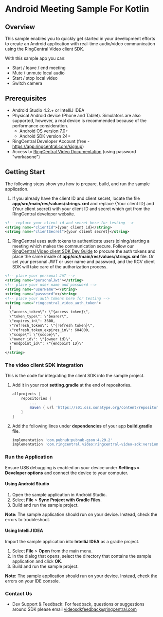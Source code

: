 # Android Meeting Sample For Kotlin

## Overview

This sample enables you to quickly get started in your development efforts to create an Android application with real-time audio/video communication using the RingCentral Video client SDK.

With this sample app you can:

- Start / leave / end meeting
- Mute / unmute local audio
- Start / stop local video
- Switch camera

## Prerequisites

- Android Studio 4.2.+ or IntelliJ IDEA
- Physical Android device (Phone and Tablet). Simulators are also supported, however, a real device is recommended because of the performance consideration.
  - Android OS version 7.0+
  - Android SDK version 24+
- RingCentral Developer Account (free - https://app.ringcentral.com/signup)
- Access to [RingCentral Video Documentation](https://ringcentral-ringcentral-video-api-docs.readthedocs-hosted.com/en/latest/) (using password "workasone")

## Getting Start

The following steps show you how to prepare, build, and run the sample application.

1. If you already have the client ID and client secret, locate the file **app/src/main/res/values/strings.xml** and replace {Your client ID} and {Your client secret} with your client ID and secret which got from the RingCentral developer website.

  ```xml
  <!-- replace your client id and secret here for testing -->
  <string name="clientId">{your client id}</string>
  <string name="clientSecret">{your client secret}</string>
  ```

1. RingCentral uses auth tokens to authenticate users joining/starting a meeting which makes the communication secure. Follow our [RingCentral Video client SDK Dev Guide](https://ringcentral-ringcentral-video-api-docs.readthedocs-hosted.com/en/latest/client-sdk/authentication/) to procure the auth tokens and place the same inside of **app/src/main/res/values/strings.xml** file. Or set your personal JWT or user name and password, and the RCV client SDK will take care of the authorization process.

  ```xml
  <!-- place your personal JWT -->
  <string name="personalJwt"></string>
  <!-- place your user name and password -->
  <string name="userName"></string>
  <string name="password"></string>
  <!-- place your auth tokens here for testing -->
  <string name="ringcentral_video_auth_token">
    {
    \"access_token\": \"{access token}\",
    \"token_type\": \"bearer\",
    \"expires_in\": 3600,
    \"refresh_token\": \"{refresh token}\",
    \"refresh_token_expires_in\": 604800,
    \"scope\": \"{scope}\",
    \"owner_id\": \"{owner id}\",
    \"endpoint_id\": \"{endpoint ID}\"
    }
  </string>
  ```

### The video client SDK integration

This is the code for integrating the client SDK into the sample project.

1. Add it in your root **setting.gradle** at the end of repositories.

    ```gradle
    allprojects {
        repositories {
            ...
            maven { url 'https://s01.oss.sonatype.org/content/repositories/releases' }
        }
    }
    ```

2. Add the following lines under **dependencies** of your app **build.gradle** file.

    ```gradle
    implementation 'com.pubnub:pubnub-gson:4.29.2'
    implementation 'com.ringcentral.video:ringcentral-video-sdk:version'
    ```

### Run the Application

Ensure USB debugging is enabled on your device under **Settings > Developer options** and connect the device to your computer.

#### Using Android Studio

1. Open the sample application in Android Studio.
2. Select **File** > **Sync Project with Gradle Files**.
3. Build and run the sample project.

**Note:** The sample application should run on your device. Instead, check the errors to troubleshoot.

#### Using IntelliJ IDEA

Import the sample application into **IntelliJ IDEA** as a gradle project.

1. Select **File** > **Open** from the main menu.
2. In the dialog that opens, select the directory that contains the sample application and click **OK**.
3. Build and run the sample project.

**Note:** The sample application should run on your device. Instead, check the errors on your IDE console.

### Contact Us

- Dev Support & Feedback: For feedback, questions or suggestions around SDK please email videosdkfeedback@ringcentral.com
